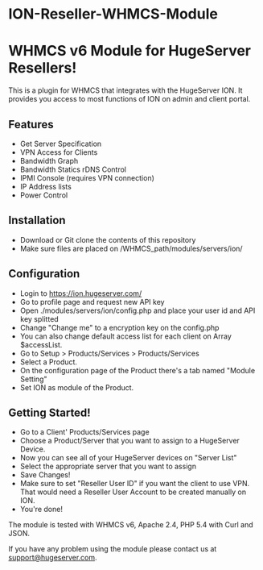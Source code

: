 # ION-Reseller-WHMCS-Module
WHMCS v6 Module for HugeServer Resellers!
===============================

This is a plugin for WHMCS that integrates with the HugeServer ION. It provides you access to most functions of ION on admin and client portal. 

Features
-------------------------------
* Get Server Specification
* VPN Access for Clients
* Bandwidth Graph
* Bandwidth Statics rDNS Control
* IPMI Console (requires VPN connection)
* IP Address lists
* Power Control

Installation
-------------------------------
* Download or Git clone the contents of this repository
* Make sure files are placed on /WHMCS_path/modules/servers/ion/

Configuration
-------------------------------
* Login to https://ion.hugeserver.com/ 
* Go to profile page and request new API key
* Open ./modules/servers/ion/config.php and place your user id and API key splitted 
* Change "Change me" to a encryption key on the config.php 
* You can also change default access list for each client on Array $accessList.
* Go to Setup > Products/Services > Products/Services
* Select a Product.
* On the configuration page of the Product there's a tab named "Module Setting"
* Set ION as module of the Product.

Getting Started!
-------------------------------
* Go to a Client' Products/Services page 
* Choose a Product/Server that you want to assign to a HugeServer Device.
* Now you can see all of your HugeServer devices on "Server List"
* Select the appropriate server that you want to assign
* Save Changes!
* Make sure to set "Reseller User ID" if you want the client to use VPN. That would need a Reseller User Account to be created manually on ION.
* You're done!

The module is tested with WHMCS v6, Apache 2.4, PHP 5.4 with Curl and JSON.

If you have any problem using the module please contact us at support@hugeserver.com.
